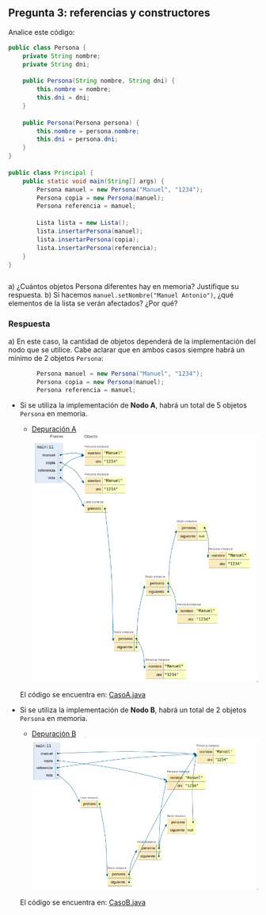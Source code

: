 ## Pregunta 3: referencias y constructores

Analice este código:

```java
public class Persona {
    private String nombre;
    private String dni;
    
    public Persona(String nombre, String dni) {
        this.nombre = nombre;
        this.dni = dni;
    }
    
    public Persona(Persona persona) {
        this.nombre = persona.nombre;
        this.dni = persona.dni;
    }
}

public class Principal {
    public static void main(String[] args) {
        Persona manuel = new Persona("Manuel", "1234");
        Persona copia = new Persona(manuel);
        Persona referencia = manuel;
        
        Lista lista = new Lista();
        lista.insertarPersona(manuel);
        lista.insertarPersona(copia);
        lista.insertarPersona(referencia);
    }
}
```

||
|-
a) ¿Cuántos objetos Persona diferentes hay en memoria? Justifique su respuesta.
b) Si hacemos `manuel.setNombre("Manuel Antonio")`, ¿qué elementos de la lista se verán afectados? ¿Por qué?

### Respuesta

a) En este caso, la cantidad de objetos dependerá de la implementación del nodo que se utilice. Cabe aclarar que en ambos casos siempre habrá un mínimo de 2 objetos `Persona`:

```java
        Persona manuel = new Persona("Manuel", "1234");
        Persona copia = new Persona(manuel);
        Persona referencia = manuel;
```

- Si se utiliza la implementación de **Nodo A**, habrá un total de 5 objetos `Persona` en memoria.

  - [Depuración A](../images/depuradorA.png)
    <img src="../images/depuradorA.png"/>


  El código se encuentra en: [CasoA.java](./CasoA.java)

- Si se utiliza la implementación de **Nodo B**, habrá un total de 2 objetos `Persona` en memoria.

  - [Depuración B](../images/depuradorB.png)
    <img src="../images/depuradorB.png"/>

  El código se encuentra en: [CasoB.java](./CasoB.java)

